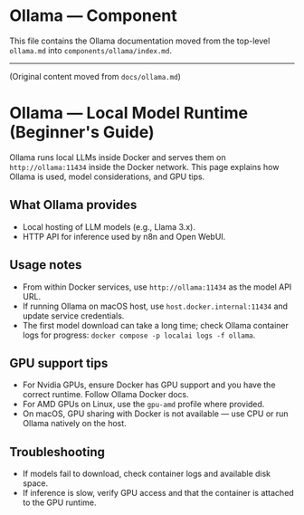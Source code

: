 # Ollama — Component

This file contains the Ollama documentation moved from the top-level `ollama.md` into `components/ollama/index.md`.

---

(Original content moved from `docs/ollama.md`)

# Ollama — Local Model Runtime (Beginner's Guide)

Ollama runs local LLMs inside Docker and serves them on `http://ollama:11434` inside the Docker network. This page explains how Ollama is used, model considerations, and GPU tips.

## What Ollama provides

- Local hosting of LLM models (e.g., Llama 3.x).
- HTTP API for inference used by n8n and Open WebUI.

## Usage notes

- From within Docker services, use `http://ollama:11434` as the model API URL.
- If running Ollama on macOS host, use `host.docker.internal:11434` and update service credentials.
- The first model download can take a long time; check Ollama container logs for progress: `docker compose -p localai logs -f ollama`.

## GPU support tips

- For Nvidia GPUs, ensure Docker has GPU support and you have the correct runtime. Follow Ollama Docker docs.
- For AMD GPUs on Linux, use the `gpu-amd` profile where provided.
- On macOS, GPU sharing with Docker is not available — use CPU or run Ollama natively on the host.

## Troubleshooting

- If models fail to download, check container logs and available disk space.
- If inference is slow, verify GPU access and that the container is attached to the GPU runtime.
